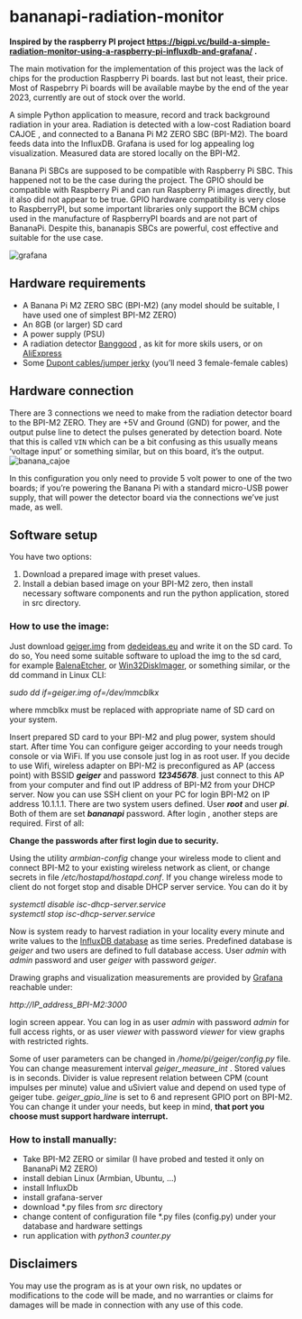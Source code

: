 # bananapi-radiation-monitor

**Inspired by the raspberry PI project https://bigpi.vc/build-a-simple-radiation-monitor-using-a-raspberry-pi-influxdb-and-grafana/ .**

The main motivation for the implementation of this project was the lack of chips for the production Raspberry Pi boards. last but not least, their price. Most of Raspebrry Pi boards will be available maybe by the end of the year 2023, currently are out of stock over the world. 

A simple Python application to measure,  record and track background radiation in your area. Radiation is detected with a low-cost Radiation board CAJOE , and connected to a Banana Pi M2 ZERO SBC (BPI-M2). The board feeds data into the InfluxDB. Grafana is used for log appealing log visualization. Measured data are stored locally on the BPI-M2.

Banana Pi SBCs are supposed to be compatible with Raspberry Pi SBC. This happened not to be the case during the project. The GPIO should be compatible with Raspberry Pi and can run Raspberry Pi images directly, but it also did not appear to be true. GPIO hardware compatibility is very close to RaspberryPI, but some important libraries only support the BCM chips used in the manufacture of RaspberryPI boards and are not part of BananaPi. Despite this, bananapis SBCs are powerful, cost effective and suitable for the use case.

![grafana](https://user-images.githubusercontent.com/78679055/230712353-1ec9c31c-e732-4ce8-9bc1-b17426e671d7.jpg)


## Hardware requirements

* A Banana Pi M2 ZERO SBC (BPI-M2) (any model should be suitable, I have used one of simplest BPI-M2 ZERO)
* An 8GB (or larger) SD card 
* A power supply (PSU)
* A radiation detector [Banggood](https://www.banggood.com/sk/DIY-Geiger-Counter-Kit-Open-Source-Miller-Tube-GM-Tube-Module-Radiation-Parts-p-1937604.html?rmmds=myorder&cur_warehouse=CN) , as kit for more skils users, or on  [AliExpress](https://www.aliexpress.com/item/32884861168.html?spm=a2g0o.productlist.0.0.5faf6aa9OuQXsc)
* Some [Dupont cables/jumper jerky](https://shop.pimoroni.com/products/jumper-jerky?variant=348491271) (you’ll need 3 female-female cables)


## Hardware connection

There are 3 connections we need to make from the radiation detector board to the BPI-M2 ZERO. They are +5V and Ground (GND) for power, and the output pulse line to detect the pulses generated by detection board. Note that this is called `VIN` which can be a bit confusing as this usually means ‘voltage input’ or something similar, but on this board, it’s the output.
![banana_cajoe](https://user-images.githubusercontent.com/78679055/230715843-937c716c-79ae-47a9-ae07-21be27a67279.png)




In this configuration you only need to provide 5 volt power to one of the two boards; if you’re powering the Banana Pi with a standard micro-USB power supply, that will power the detector board via the connections we’ve just made, as well.

## Software setup

You have two options:
 1. Download a prepared image with preset values. 
 2. Install a debian based image on your BPI-M2 zero, then install necessary software components and run the python application, stored in src directory.

### How to use the image:

Just download [geiger.img](https://www.dedeideas.eu/index.php/en-us/download/2-bananapi-radiation-monitor/23-geiger-image) from  [dedeideas.eu](https://www.dedeideas.eu) and write it on the SD card. To do so, You need some suitable software to upload the img to the sd card, for example [BalenaEtcher](https://www.balena.io/etcher), or [Win32DiskImager](https://sourceforge.net/projects/win32diskimager/), or something similar, or the dd command in Linux CLI:

  *sudo dd if=geiger.img of=/dev/mmcblkx*             
  
  where mmcblkx must be replaced with appropriate name of SD card on your system.

Insert prepared SD card to your BPI-M2 and plug power, system should start. After time You can configure geiger according to your needs trough console or via WiFi. If you use console just log in as root user. If you decide to use Wifi, wireless adapter on BPI-M2 is preconfigured as AP (access point) with BSSID _**geiger**_ and password _**12345678**_. just connect to this AP from your computer  and find out IP address of BPI-M2 from your DHCP server. Now you can use SSH client on your PC for login BPI-M2 on IP address 10.1.1.1.
There are two system users defined. User _**root**_ and user _**pi**_. Both of them are set _**bananapi**_ password. After login , another steps are required. First of all:

**Change the passwords after first login due to security.**  

Using the utility *armbian-config* change your wireless mode to client and connect BPI-M2 to your existing wireless network as client, or change secrets in file */etc/hostapd/hostapd.conf*. If you change wireless mode to client do not forget stop and disable DHCP server service. You can do it by

*systemctl disable isc-dhcp-server.service   
systemctl stop isc-dhcp-server.service*

Now is system ready to harvest radiation in your locality every minute and write values to the [InfluxDB database](https://docs.influxdata.com/influxdb/v1.8/) as time series. Predefined database is *geiger* and two users are defined to full database access. User *admin* with *admin* password and user *geiger* with password *geiger*.  

Drawing graphs and visualization measurements are provided by [Grafana](https://grafana.com/) reachable under:

*http://IP_address_BPI-M2:3000*    

login screen appear. You can log in as user *admin* with password *admin* for full access rights, or as user *viewer* with password *viewer* for view graphs with restricted rights. 

Some of user parameters can be changed in */home/pi/geiger/config.py* file. You can change measurement interval *geiger_measure_int* . Stored values is in seconds. Divider is value represent relation between CPM (count impulses per minute) value and uSiviert value and depend on used type of geiger tube. *geiger_gpio_line* is set to 6 and represent GPIO port on BPI-M2. You can change it under your needs, but keep in mind, **that port you choose must support hardware interrupt.**


### How to install manually:

* Take BPI-M2 ZERO or similar (I have probed and tested it only on BananaPi M2 ZERO)
* install debian Linux (Armbian, Ubuntu, ...)
* install InfluxDb
* install grafana-server
* download \*.py files from *src* directory
* change content of configuration file \*.py files (config.py) under your database and hardware settings
* run application with *python3 counter.py*


##  Disclaimers  
You may use the program as is at your own risk, no updates or modifications to the code will be made, and no warranties or claims for damages will be made in connection with any use of this code.
